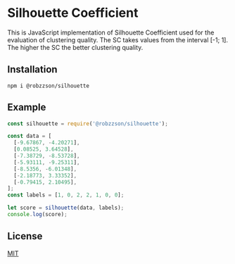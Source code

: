 # Silhouette Coefficient
This is JavaScript implementation of Silhouette Coefficient used for the evaluation of clustering quality.
The SC takes values from the interval [-1; 1]. The higher the SC the better clustering quality.

## Installation
`npm i @robzzson/silhouette`

## Example
```JavaScript
const silhouette = require('@robzzson/silhouette');

const data = [
  [-9.67867, -4.20271],
  [0.08525, 3.64528],
  [-7.38729, -8.53728],
  [-5.93111, -9.25311],
  [-8.5356, -6.01348],
  [-2.18773, 3.33352],
  [-0.79415, 2.10495],
];
const labels = [1, 0, 2, 2, 1, 0, 0];

let score = silhouette(data, labels);
console.log(score);
```

## License
[MIT](https://github.com/Robzzson/silhouette-coefficient/blob/master/LICENSE)
